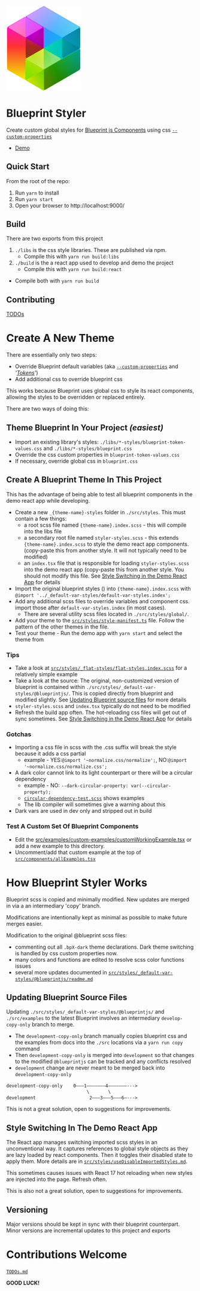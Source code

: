 <img alt="blueprint-styler logo" src="./src/assets/logo.svg" width="200px"/>

# Blueprint Styler

Create custom global styles for [Blueprint js Components](https://blueprintjs.com/docs/) using css [`--custom-properties`](https://developer.mozilla.org/en-US/docs/Web/CSS/--*)

- [Demo](https://pnnl.github.io/blueprint-styler)

## Quick Start

From the root of the repo:

1. Run `yarn` to install
2. Run `yarn start`
3. Open your browser to http://localhost:9000/

## Build
There are two exports from this project

1. `./libs` is the css style libraries. These are published via npm.
   - Compile this with `yarn run build:libs`
2. `./build` is the a react app used to develop and demo the project
   - Compile this with `yarn run build:react`
- Compile both with `yarn run build`

## Contributing
[TODOs](./TODOs.md)


# Create A New Theme

There are essentially only two steps:
- Override Blueprint default variables (aka [`--custom-properties`](https://developer.mozilla.org/en-US/docs/Web/CSS/--*) and _'[Tokens](https://css-tricks.com/what-are-design-tokens/)'_)
- Add additional css to override blueprint css

This works because Blueprint uses global css to style its react components, allowing the styles to be overridden or replaced entirely.

There are two ways of doing this:

## Theme Blueprint In Your Project _(easiest)_
- Import an existing library's styles: `./libs/*-styles/blueprint-token-values.css` and `./libs/*-styles/blueprint.css`
- Override the css custom properties in `blueprint-token-values.css`
- If necessary, override global css in `blueprint.css`

## Create A Blueprint Theme In This Project
This has the advantage of being able to test all blueprint components in the demo react app while developing.
- Create a new `_{theme-name}-styles` folder in `./src/styles`. This must contain a few things:
  - a root scss file named `{theme-name}.index.scss` - this will compile into the libs file
  - a secondary root file named `styler-styles.scss` - this extends `{theme-name}.index.scss` to style the demo react app components. (copy-paste this from another style. It will not typically need to be modified)
  - an `index.tsx` file that is responsible for loading `styler-styles.scss` into the demo react app (copy-paste this from another style. You should not modify this file. See [Style Switching in the Demo React App](#) for details
- Import the original blueprint styles () into `{theme-name}.index.scss` with `@import '../_default-var-styles/default-var-styles.index';`
- Add any additional scss files to override variables and component css. import those after `default-var-styles.index` (in most cases).
  - There are several utility scss files located in `./src/styles/global/`.
- Add your theme to the [`src/styles/style-manifest.ts`](./src/styles/theme-manifest.ts) file. Follow the pattern of the other themes in the file.
- Test your theme - Run the demo app with `yarn start` and select the theme from

### Tips
- Take a look at [`src/styles/_flat-styles/flat-styles.index.scss`](./src/styles/_flat-styles/flat-styles.index.scss) for a relatively simple example
- Take a look at the source: The original, non-customized version of blueprint is contained within `./src/styles/_default-var-styles/@blueprintjs/`. This is copied directly from blueprint and modified slightly. See [Updating Blueprint source files](#) for more details
- `styler-styles.scss` and `index.tsx` typically do not need to be modified
- Refresh the build app often. The hot-reloading css files will get out of sync sometimes. See [Style Switching in the Demo React App](#) for details

### Gotchas
- Importing a css file in scss with the .css suffix will break the style because it adds a css partial
  - example - YES:`@import '~normalize.css/normalize';`,  NO:`@import '~normalize.css/normalize.css';`
- A dark color cannot link to its light counterpart or there will be a circular dependency
  - example - NO: `--dark-circular-property: var(--circular-property);`
  - [`circular-dependency-test.scss`](./src/styles/global/circular-dependency-test.scss) shows examples
  - The lib compiler will sometimes give a warning about this
- Dark vars are used in dev only and stripped out in build

### Test A Custom Set Of Blueprint Components
- Edit the [src/examples/custom-examples/customWorkingExample.tsx](./src/examples/custom-examples/customWorkingExample.tsx) or add a new example to this directory.
- Uncomment/add that custom example at the top of [`src/components/allExamples.tsx`](./src/components/allExamples.tsx)



# How Blueprint Styler Works
Blueprint scss is copied and minimally modified. New updates are merged in via a an intermediary 'copy' branch.

Modifications are intentionally kept as minimal as possible to make future merges easier.

Modification to the original @blueprint scss files:
- commenting out all `.bpX-dark` theme declarations. Dark theme switching is handled by css custom properties now.
- many colors and functions are edited to resolve scss color functions issues
- several more updates documented in [`src/styles/_default-var-styles/@blueprintjs/readme.md`](./src/styles/_default-var-styles/@blueprintjs/readme.md)

## Updating Blueprint Source Files
Updating `./src/styles/_default-var-styles/@blueprintjs/` and `./src/examples` to the latest Blueprint involves an intermediary `develop-copy-only` branch to merge.

- The `development-copy-only` branch manually copies blueprint css and the examples from docs into the `./src` locations via a `yarn run copy` command
- Then `development-copy-only` is merged into `development` so that changes to the modified `@blueprintjs` can be tracked and any conflicts resolved
- `development` change are never meant to be merged back into `development-copy-only`

```
development-copy-only    0–––1–––––––4–––––––--->
                              \       \
development                    2–––3–––5–––6–--->
```

This is not a great solution, open to suggestions for improvements.

## Style Switching In The Demo React App
The React app manages switching imported scss styles in an unconventional way. It captures references to global style objects as they are lazy loaded by react components. Then it toggles their disabled state to apply them. More details are in [`src/styles/useDisableImportedStyles.md`](./src/styles/useDisableImportedStyles.md).

This sometimes causes issues with React 17 hot reloading when new styles are injected into the page. Refresh often.

This is also not a great solution, open to suggestions for improvements.

## Versioning
Major versions should be kept in sync with their blueprint counterpart. Minor versions are incremental updates to this project and exports



# Contributions Welcome
[`TODOs.md`](./TODOs.md)

__GOOD LUCK!__


<!--
## Replacing and Deleting CSS
The css pre-processing is currently configured to [combine duplicated selectors](https://www.npmjs.com/package/postcss-combine-duplicated-selectors) and to [remove duplicate properties](https://www.npmjs.com/package/postcss-combine-duplicated-selectors#duplicated-properties). This means that if you want to override some blueprint css you can write the **exact** same selector and property, import it after the original, and the 2 declarations will be merged and properties de-duped. For example (from [.src/styles/_ibm-carbon-styles/_overlay-styles.scss](.src/styles/_ibm-carbon-styles/_overlay-styles.scss)):
```scss
// $pt-grid-size: 10px;
.bp3-menu{
  padding: $pt-grid-size/2 0;
}
```
Will override the default output of blueprint css:
```css
.bp3-menu {
    ...
    padding: 5px;
    ...
}
```
to output in [ibm-carbon-styles.css](lib/ibm-carbon-styles/ibm-carbon-styles.css):
```css
.bp3-menu {
    ...
    padding: 5px 0;
    ...
}
```
which sets the horizontal padding to 0;

To delete a property instead of overriding it. Set an override to [`null`](https://www.npmjs.com/package/postcss-remove-null) in the scss.
```scss
.bp3-selector { property: null; }
```
will delete that property
-->


<!--
## Vars Theme - Coming Soon
I'm working out a way to make a theme that uses css `--custom-properties`. This would be theme-able at runtime and would be significantly easier to write custom themes. The main problem with this approach is that sass is used to combine colors (and do math) in a way that is incompatible with custom-properties. This requires too many overrides to be practical with the current approach.

The new approach would be to copy all the .scss files over from the blueprint node_modules file, unedited and then edit the scss directly without having to override specific css.

For the vars-theme I'm going to:
- set all the scss variables to css custom-properties,
- replacing where color functions are applied in scss `rgba()` and `mix()` with a `var()` composition of something similar.
- replacing all (or most) math in scss with css `calc()` functions that include `var()`s.
- output all the `--custom-properties` as a separate css file that can be replaced or overridden on the project level. Also output js/ts mappings for all this. Maybe json too?
- not sure what to do about blueprint's dark-theme

This just leaves the problem of updating to match newer versions of blueprint. For that I'm going to try a two branch strategy that will look like this:
```
root-branch    0–––1–––––––4–––––––––>
                    \       \
themes-branch        2–––3–––5–––6–––>
```
1. Use a script to copy all `.scss` files (and folder structure) from `node_modules/@blueprint` over to a src directory.
   - get this copied scss to compile without directly editing any of the copied files. This should produce a default theme.
   - repeat this step for each theme that will require its own css, making a new directory for each theme.
2. Branch to a theme-branch
3. Edit all the copied scss directly to produce new themes. Stay light on the editing of the root files. as we will need to persistently merge updated blueprint versions on top of the edits.
     - Don't reformat white space, etc...
     - don't change the folder structure
     - perform major edits in new files
4. Update the root-branch using the same copy script each time blueprint has a release.
5. Merge the root-branch changes into the theme-branch and resolve any direct conflicts
6. Update any additions, repeating step 3...
7. Repeat 3-6 until the merges become too tedious, then maybe start from scratch?

arbitrary change...
-->
